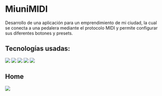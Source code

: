 # MiuniMIDI

Desarrollo de una aplicación para un emprendimiento de mi ciudad, la cual se conecta a una pedalera mediante el protocolo MIDI y permite configurar sus diferentes botones y presets.

## Tecnologías usadas:

<img src="https://img.shields.io/badge/HTML5-E34F26?style=for-the-badge&logo=html5&logoColor=white" />  <img src="https://img.shields.io/badge/CSS3-1572B6?style=for-the-badge&logo=css3&logoColor=white" />  <img src="https://img.shields.io/badge/Javascript-F7DF1E?style=for-the-badge&logo=javascript&logoColor=white" />  <img src="https://img.shields.io/badge/MIDI-000000?style=for-the-badge&logo=midi&logoColor=white" />  <img src="https://img.shields.io/badge/Electron-47848F?style=for-the-badge&logo=electron&logoColor=61DAFB" />  

## Home

<img src="https://res.cloudinary.com/djqqjhsaq/image/upload/v1662616928/miunimidi-screen_xrwcbw.jpg" />
